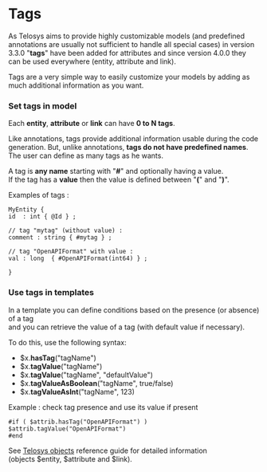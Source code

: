 # Tags

As Telosys aims to provide highly customizable models (and predefined annotations are usually not sufficient to handle all special cases) in version 3.3.0 "**tags**" have been added for attributes and since version 4.0.0 they can be used everywhere (entity, attribute and link).

Tags are a very simple way to easily customize your models by adding as much additional information as you want.

### Set tags in model

Each **entity**, **attribute** or **link** can have **0 to N tags**.&#x20;

Like annotations, tags provide additional information usable during the code generation. But, unlike annotations, **tags do not have predefined names**. The user can define as many tags as he wants.

A tag is **any name** starting with "**#**" and optionally having a value.\
If the tag has a **value** then the value is defined between "**(**" and "**)**".

Examples of tags :

```
MyEntity {
id  : int { @Id } ;

// tag "mytag" (without value) :
comment : string { #mytag } ;

// tag "OpenAPIFormat" with value :
val : long  { #OpenAPIFormat(int64) } ;

}
```



### Use tags in templates

In a template you can define conditions based on the presence (or absence) of a tag \
and you can retrieve the value of a tag (with default value if necessary).

To do this, use the following syntax:

* $x.**hasTag**("tagName")
* $x.**tagValue**("tagName")
* $x.**tagValue**("tagName", "defaultValue")
* $x.**tagValueAsBoolean**("tagName", true/false)
* $x.**tagValueAsInt**("tagName", 123)

Example : check tag presence and use its value if present

```
#if ( $attrib.hasTag("OpenAPIFormat") )  
$attrib.tagValue("OpenAPIFormat")
#end
```

See [Telosys objects](../templates/telosys-objects.md) reference guide for detailed information \
(objects $entity, $attribute and $link).
